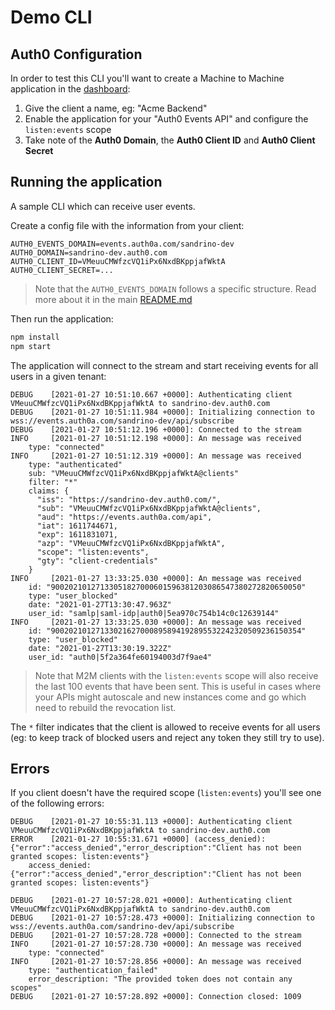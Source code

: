 # Demo CLI

## Auth0 Configuration

In order to test this CLI you'll want to create a Machine to Machine application in the [dashboard](https://manage.auth0.com/):

1. Give the client a name, eg: "Acme Backend"
2. Enable the application for your "Auth0 Events API" and configure the `listen:events` scope
3. Take note of the **Auth0 Domain**, the **Auth0 Client ID** and **Auth0 Client Secret**

## Running the application

A sample CLI which can receive user events.

Create a config file with the information from your client:

```dotenv
AUTH0_EVENTS_DOMAIN=events.auth0a.com/sandrino-dev
AUTH0_DOMAIN=sandrino-dev.auth0.com
AUTH0_CLIENT_ID=VMeuuCMWfzcVQ1iPx6NxdBKppjafWktA
AUTH0_CLIENT_SECRET=...
```

> Note that the `AUTH0_EVENTS_DOMAIN` follows a specific structure. Read more about it in the main [README.md](../../README.md)

Then run the application:

```bash
npm install
npm start
```

The application will connect to the stream and start receiving events for all users in a given tenant:

```
DEBUG    [2021-01-27 10:51:10.667 +0000]: Authenticating client VMeuuCMWfzcVQ1iPx6NxdBKppjafWktA to sandrino-dev.auth0.com
DEBUG    [2021-01-27 10:51:11.984 +0000]: Initializing connection to wss://events.auth0a.com/sandrino-dev/api/subscribe
DEBUG    [2021-01-27 10:51:12.196 +0000]: Connected to the stream
INFO     [2021-01-27 10:51:12.198 +0000]: An message was received
    type: "connected"
INFO     [2021-01-27 10:51:12.319 +0000]: An message was received
    type: "authenticated"
    sub: "VMeuuCMWfzcVQ1iPx6NxdBKppjafWktA@clients"
    filter: "*"
    claims: {
      "iss": "https://sandrino-dev.auth0.com/",
      "sub": "VMeuuCMWfzcVQ1iPx6NxdBKppjafWktA@clients",
      "aud": "https://events.auth0a.com/api",
      "iat": 1611744671,
      "exp": 1611831071,
      "azp": "VMeuuCMWfzcVQ1iPx6NxdBKppjafWktA",
      "scope": "listen:events",
      "gty": "client-credentials"
    }
INFO     [2021-01-27 13:33:25.030 +0000]: An message was received
    id: "90020210127133051827000601596381203086547380272820650050"
    type: "user_blocked"
    date: "2021-01-27T13:30:47.963Z"
    user_id: "samlp|saml-idp|auth0|5ea970c754b14c0c12639144"
INFO     [2021-01-27 13:33:25.030 +0000]: An message was received
    id: "90020210127133021627000895894192895532242320509236150354"
    type: "user_blocked"
    date: "2021-01-27T13:30:19.322Z"
    user_id: "auth0|5f2a364fe60194003d7f9ae4"
```

> Note that M2M clients with the `listen:events` scope will also receive the last 100 events that have been sent. This is useful in cases where your APIs might autoscale and new instances come and go which need to rebuild the revocation list.

The `*` filter indicates that the client is allowed to receive events for all users (eg: to keep track of blocked users and reject any token they still try to use).

## Errors

If you client doesn't have the required scope (`listen:events`) you'll see one of the following errors:

```
DEBUG    [2021-01-27 10:55:31.113 +0000]: Authenticating client VMeuuCMWfzcVQ1iPx6NxdBKppjafWktA to sandrino-dev.auth0.com
ERROR    [2021-01-27 10:55:31.671 +0000] (access_denied): {"error":"access_denied","error_description":"Client has not been granted scopes: listen:events"}
    access_denied: {"error":"access_denied","error_description":"Client has not been granted scopes: listen:events"}
```

```
DEBUG    [2021-01-27 10:57:28.021 +0000]: Authenticating client VMeuuCMWfzcVQ1iPx6NxdBKppjafWktA to sandrino-dev.auth0.com
DEBUG    [2021-01-27 10:57:28.473 +0000]: Initializing connection to wss://events.auth0a.com/sandrino-dev/api/subscribe
DEBUG    [2021-01-27 10:57:28.728 +0000]: Connected to the stream
INFO     [2021-01-27 10:57:28.730 +0000]: An message was received
    type: "connected"
INFO     [2021-01-27 10:57:28.856 +0000]: An message was received
    type: "authentication_failed"
    error_description: "The provided token does not contain any scopes"
DEBUG    [2021-01-27 10:57:28.892 +0000]: Connection closed: 1009
```

